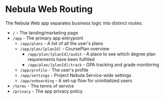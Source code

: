 # Nebula Web Routing
The Nebula Web app separates business logic into distinct routes:
- `/` - The landing/marketing page
- `/app` - The primary app entrypoint
  - `/app/plans` - A list of all the user's plans
  - `/app/plan/[planId]` - CoursePlan overview
    - `/app/plan/[planId]/audit` - A place to see which degree plan requirements
      have been fulfilled
    - `/app/plan/[planId]/track` - GPA tracking and grade monitoring 
  - `/app/profile` - The user's profile
  - `/app/settings` - Project Nebula Service-wide settings
  - `/app/onboarding` - A set-up flow for uninitialized users
- `/terms` - The terms of service
- `/privacy` - The app privacy policy
